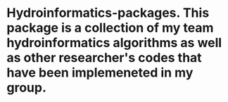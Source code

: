# Hydroinformatics-packages. This package is a collection of my team hydroinformatics algorithms as well as other researcher's codes that have been implemeneted in my group. 
